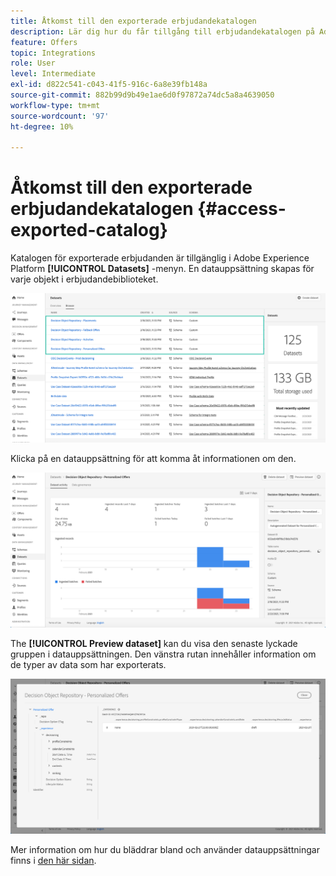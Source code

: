 ```yaml
---
title: Åtkomst till den exporterade erbjudandekatalogen
description: Lär dig hur du får tillgång till erbjudandekatalogen på Adobe Experience Platform när den har exporterats
feature: Offers
topic: Integrations
role: User
level: Intermediate
exl-id: d822c541-c043-41f5-916c-6a8e39fb148a
source-git-commit: 882b99d9b49e1ae6d0f97872a74dc5a8a4639050
workflow-type: tm+mt
source-wordcount: '97'
ht-degree: 10%

---
```


# Åtkomst till den exporterade erbjudandekatalogen {#access-exported-catalog}

Katalogen för exporterade erbjudanden är tillgänglig i Adobe Experience Platform **[!UICONTROL Datasets]** -menyn. En datauppsättning skapas för varje objekt i erbjudandebiblioteket.

![](../assets/datasets-list.png)

Klicka på en datauppsättning för att komma åt informationen om den.

![](../assets/dataset-activity.png)

The **[!UICONTROL Preview dataset]** kan du visa den senaste lyckade gruppen i datauppsättningen. Den vänstra rutan innehåller information om de typer av data som har exporterats.

![](../assets/dataset-preview.png)

Mer information om hur du bläddrar bland och använder datauppsättningar finns i [den här sidan](../../start/get-started-datasets.md).
